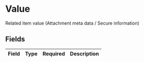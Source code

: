 # Value

Related item value (Attachment meta data / Secure information)


## Fields

| Field       | Type        | Required    | Description |
| ----------- | ----------- | ----------- | ----------- |